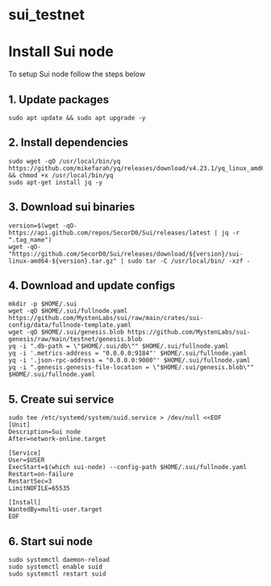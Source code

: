 # sui_testnet
<p align="center">
<![petani](https://user-images.githubusercontent.com/41656124/214794023-1937d6a5-847b-4d1a-97c3-fbe228b4ec6b.jpg)>
</p>

# Install Sui node
To setup Sui node follow the steps below

## 1. Update packages
```
sudo apt update && sudo apt upgrade -y
```

## 2. Install dependencies
```
sudo wget -qO /usr/local/bin/yq https://github.com/mikefarah/yq/releases/download/v4.23.1/yq_linux_amd64 && chmod +x /usr/local/bin/yq
sudo apt-get install jq -y
```

## 3. Download sui binaries
```
version=$(wget -qO- https://api.github.com/repos/SecorD0/Sui/releases/latest | jq -r ".tag_name")
wget -qO- "https://github.com/SecorD0/Sui/releases/download/${version}/sui-linux-amd64-${version}.tar.gz" | sudo tar -C /usr/local/bin/ -xzf -
```

## 4. Download and update configs
```
mkdir -p $HOME/.sui
wget -qO $HOME/.sui/fullnode.yaml https://github.com/MystenLabs/sui/raw/main/crates/sui-config/data/fullnode-template.yaml
wget -qO $HOME/.sui/genesis.blob https://github.com/MystenLabs/sui-genesis/raw/main/testnet/genesis.blob
yq -i ".db-path = \"$HOME/.sui/db\"" $HOME/.sui/fullnode.yaml
yq -i '.metrics-address = "0.0.0.0:9184"' $HOME/.sui/fullnode.yaml
yq -i '.json-rpc-address = "0.0.0.0:9000"' $HOME/.sui/fullnode.yaml
yq -i ".genesis.genesis-file-location = \"$HOME/.sui/genesis.blob\"" $HOME/.sui/fullnode.yaml
```

## 5. Create sui service
```
sudo tee /etc/systemd/system/suid.service > /dev/null <<EOF
[Unit]
Description=Sui node
After=network-online.target

[Service]
User=$USER
ExecStart=$(which sui-node) --config-path $HOME/.sui/fullnode.yaml
Restart=on-failure
RestartSec=3
LimitNOFILE=65535

[Install]
WantedBy=multi-user.target
EOF
```

## 6. Start sui node
```
sudo systemctl daemon-reload
sudo systemctl enable suid
sudo systemctl restart suid
```

